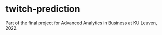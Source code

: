 # twitch-prediction
Part of the final project for Advanced Analytics in Business at KU Leuven, 2022.
